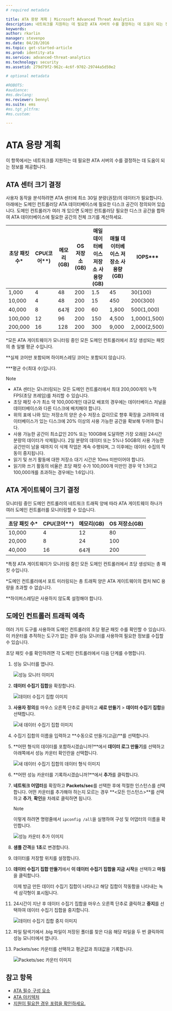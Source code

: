```yaml
---
# required metadata

title: ATA 용량 계획 | Microsoft Advanced Threat Analytics
description: 네트워크를 지원하는 데 필요한 ATA 서버의 수를 결정하는 데 도움이 되는 정보를 제공합니다.
keywords:
author: rkarlin
manager: stevenpo
ms.date: 04/28/2016
ms.topic: get-started-article
ms.prod: identity-ata
ms.service: advanced-threat-analytics
ms.technology: security
ms.assetid: 279d79f2-962c-4c6f-9702-29744a5d50e2

# optional metadata

#ROBOTS:
#audience:
#ms.devlang:
ms.reviewer: bennyl
ms.suite: ems
#ms.tgt_pltfrm:
#ms.custom:

---
```


# ATA 용량 계획
이 항목에서는 네트워크를 지원하는 데 필요한 ATA 서버의 수를 결정하는 데 도움이 되는 정보를 제공합니다.

## ATA 센터 크기 결정
사용자 동작을 분석하려면 ATA 센터에 최소 30일 분량(권장)의 데이터가 필요합니다. 아래에는 도메인 컨트롤러당 ATA 데이터베이스에 필요한 디스크 공간이 정의되어 있습니다. 도메인 컨트롤러가 여러 개 있으면 도메인 컨트롤러당 필요한 디스크 공간을 합하여 ATA 데이터베이스에 필요한 공간의 전체 크기를 계산하세요.

|초당 패킷 수&#42;|CPU(코어&#42;&#42;)|메모리(GB)|OS 저장소(GB)|매일 데이터베이스 저장소 사용량(GB)|매월 데이터베이스 저장소 사용량(GB)|IOPS&#42;&#42;&#42;|
|---------------------------|-------------------------|---------------|-------------------|---------------------------------|-----------------------------------|-----------------------------------|
|1,000|4|48|200|1.5|45|30(100)
|10,000|4|48|200|15|450|200(300)
|40,000|8|64개|200|60|1,800|500(1,000)
|100,000|12|96|200|150|4,500|1,000(1,500)
|200,000|16|128|200|300|9,000|2,000(2,500)
&#42;모든 ATA 게이트웨이가 모니터링 중인 모든 도메인 컨트롤러에서 초당 생성되는 패킷의 총 일별 평균 수입니다.

&#42;&#42;실제 코어만 포함되며 하이퍼스레딩 코어는 포함되지 않습니다.

&#42;&#42;&#42;평균 수(최대 수)입니다.
> [!NOTE]
> -   ATA 센터는 모니터링되는 모든 도메인 컨트롤러에서 최대 200,000개의 누적 FPS(초당 프레임)를 처리할 수 있습니다.
> -   초당 패킷 수가 최소 약 100,000개인 대규모 배포의 경우에는 데이터베이스 저널을 데이터베이스와 다른 디스크에 배치해야 합니다.
> -   위의 표에 나와 있는 저장소의 양은 순수 저장소 값이므로 향후 확장을 고려하여 데이터베이스가 있는 디스크에 20% 이상의 사용 가능한 공간을 확보해 두어야 합니다.
> -   사용 가능한 공간이 최소값인 20% 또는 100GB에 도달하면 가장 오래된 24시간 분량의 데이터가 삭제됩니다. 2일 분량의 데이터 또는 5%나 50GB의 사용 가능한 공간만이 남을 때까지 이 삭제 작업은 계속 수행되며, 그 이후에는 데이터 수집의 작동이 중지됩니다.
> -  읽기 및 쓰기 활동에 대한 저장소 대기 시간은 10ms 미만이어야 합니다.
> -  읽기와 쓰기 활동의 비율은 초당 패킷 수가 100,000개 미만인 경우 약 1:3이고 100,000개를 초과하는 경우에는 1:6입니다.

## ATA 게이트웨이 크기 결정
모니터링 중인 도메인 컨트롤러의 네트워크 트래픽 양에 따라 ATA 게이트웨이 하나가 여러 도메인 컨트롤러를 모니터링할 수 있습니다.

|초당 패킷 수&#42;|CPU(코어&#42;&#42;)|메모리(GB)|OS 저장소(GB)|
|---------------------------|-------------------------|---------------|-------------------|
|10,000|4|12|80|
|20,000|8|24|100|
|40,000|16|64개|200|
&#42;특정 ATA 게이트웨이가 모니터링 중인 모든 도메인 컨트롤러에서 초당 생성되는 총 패킷 수입니다.

&#42;도메인 컨트롤러에서 포트 미러링되는 총 트래픽 양은 ATA 게이트웨이의 캡처 NIC 용량을 초과할 수 없습니다.

&#42;&#42;하이퍼스레딩은 사용하지 않도록 설정해야 합니다.

## 도메인 컨트롤러 트래픽 예측
여러 가지 도구를 사용하여 도메인 컨트롤러의 초당 평균 패킷 수를 확인할 수 있습니다. 이 카운터를 추적하는 도구가 없는 경우 성능 모니터를 사용하여 필요한 정보를 수집할 수 있습니다.

초당 패킷 수를 확인하려면 각 도메인 컨트롤러에서 다음 단계를 수행합니다.

1.  성능 모니터를 엽니다.

    ![성능 모니터 이미지](media/ATA-traffic-estimation-1.png)

2.  **데이터 수집기 집합**을 확장합니다.

    ![데이터 수집기 집합 이미지](media/ATA-traffic-estimation-2.png)

3.  **사용자 정의**를 마우스 오른쪽 단추로 클릭하고 **새로 만들기** &gt; **데이터 수집기 집합**을 선택합니다.

    ![새 데이터 수집기 집합 이미지](media/ATA-traffic-estimation-3.png)

4.  수집기 집합의 이름을 입력하고 **수동으로 만들기(고급)**를 선택합니다.

5.  **어떤 형식의 데이터를 포함하시겠습니까?**에서 **데이터 로그 만들기**를 선택하고 아래쪽에서 성능 카운터 확인란을 선택합니다.

    ![새 데이터 수집기 집합의 데이터 형식 이미지](media/ATA-traffic-estimation-5.png)

6.  **어떤 성능 카운터를 기록하시겠습니까?**에서 **추가**를 클릭합니다.

7.  **네트워크 어댑터**를 확장하고 **Packets/sec**를 선택한 후에 적절한 인스턴스를 선택합니다. 어떤 카운터를 추가해야 하는지 모르는 경우 **&lt;모든 인스턴스&gt;**를 선택하고 **추가**, **확인**을 차례로 클릭하면 됩니다.

    > [!NOTE]
    > 이렇게 하려면 명령줄에서 `ipconfig /all`을 실행하여 구성 및 어댑터의 이름을 확인합니다.

    ![성능 카운터 추가 이미지](media/ATA-traffic-estimation-7.png)

8.  **샘플 간격**을 **1초**로 변경합니다.

9. 데이터를 저장할 위치를 설정합니다.

10. **데이터 수집기 집합 만들기**에서 **이 데이터 수집기 집합을 지금 시작**을 선택하고 **마침**을 클릭합니다.

    이제 방금 만든 데이터 수집기 집합이 나타나고 해당 집합이 작동함을 나타내는 녹색 삼각형이 표시됩니다.

11. 24시간이 지난 후 데이터 수집기 집합을 마우스 오른쪽 단추로 클릭하고 **중지**를 선택하여 데이터 수집기 집합을 중지합니다.

    ![데이터 수집기 집합 중지 이미지](media/ATA-traffic-estimation-12.png)

12. 파일 탐색기에서 .blg 파일이 저장된 폴더를 찾은 다음 해당 파일을 두 번 클릭하여 성능 모니터에서 엽니다.

13. Packets/sec 카운터를 선택하고 평균값과 최대값을 기록합니다.

    ![Packets/sec 카운터 이미지](media/ATA-traffic-estimation-14.png)

## 참고 항목
- [ATA 필수 구성 요소](ata-prerequisites.md)
- [ATA 아키텍처](/advanced-threat-analytics/Understand/ata-architecture)
- [지원이 필요한 경우 포럼을 확인하세요.](https://social.technet.microsoft.com/Forums/security/en-US/home?forum=mata)


<!--HONumber=Apr16_HO2-->



